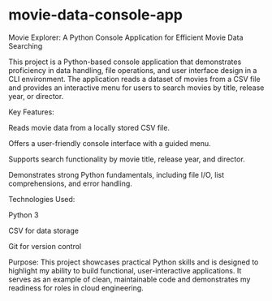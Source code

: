 # movie-data-console-app

Movie Explorer: A Python Console Application for Efficient Movie Data Searching

This project is a Python-based console application that demonstrates proficiency in data handling, file operations, and user interface design in a CLI environment. The application reads a dataset of movies from a CSV file and provides an interactive menu for users to search movies by title, release year, or director.



Key Features:

Reads movie data from a locally stored CSV file.

Offers a user-friendly console interface with a guided menu.

Supports search functionality by movie title, release year, and director.

Demonstrates strong Python fundamentals, including file I/O, list comprehensions, and error handling.



Technologies Used:

Python 3

CSV for data storage

Git for version control

Purpose: This project showcases practical Python skills and is designed to highlight my ability to build functional, user-interactive applications. It serves as an example of clean, maintainable code and demonstrates my readiness for roles in cloud engineering.

